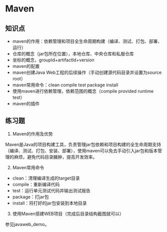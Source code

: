 # Maven

## 知识点

* maven的作用：依赖管理和项目全生命周期构建（编译、测试、打包、部署、运行）
* 仓库的概念（jar包所在位置），本地仓库、中央仓库和私服仓库
* 坐标的概念，groupId+artifactId+version
* maven的配置
* maven创建Java Web工程的后续操作（手动创建源代码目录并设置为source root）
* maven常用命令：clean compile test package install
* 使用maven进行依赖管理，依赖范围的概念（compile provided runtime test）
* maven的插件

## 练习题

1. Maven的作用及优势

Maven是Java的项目构建工具，负责管理jar包依赖和项目构建的全生命周期支持（编译、测试、打包、安装、部署），使用maven可以免去手动引入jar包和版本管理的麻烦，避免代码目录臃肿，提高开发效率。

2. Maven常用命令

* clean：清理编译生成的target目录
* compile：重新编译代码
* test：运行单元测试代码并输出测试报告
* package：打jar包
* install：将打好的jar包安装到本地目录

3. 使用Maven搭建WEB项目（完成后目录结构截图就可以）

参见javaweb_demo。